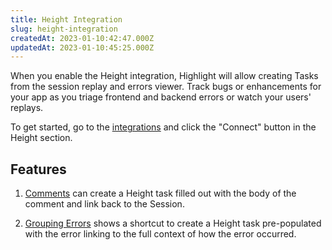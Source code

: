 ```yaml
---
title: Height Integration
slug: height-integration
createdAt: 2023-01-10:42:47.000Z
updatedAt: 2023-01-10:45:25.000Z
---
```


When you enable the Height integration, Highlight will allow creating Tasks from the session replay and errors viewer. Track bugs or enhancements for your app as you triage frontend and backend errors or watch your users' replays.

To get started, go to the [integrations](https://app.highlight.io/integrations) and click the "Connect" button in the Height section.

## Features

1.  [Comments](/product-features/comments) can create a Height task filled out with the body of the comment and link back to the Session.

2.  [Grouping Errors](/error-monitoring/grouping-errors) shows a shortcut to create a Height task pre-populated with the error linking to the full context of how the error occurred.
